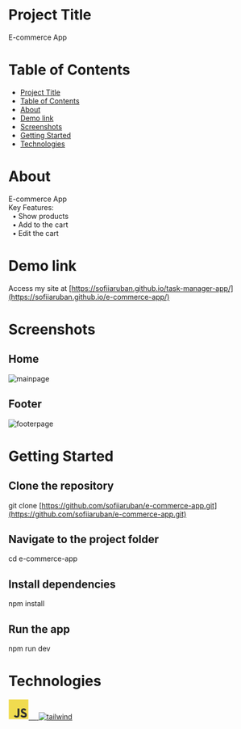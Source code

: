 # Project Title

E-commerce App

# Table of Contents

- [Project Title](#project-title)
- [Table of Contents](#table-of-contents)
- [About](#about)
- [Demo link](#demo-link)
- [Screenshots](#screenshots)
- [Getting Started](#getting-started)
- [Technologies](#technologies)

# About
E-commerce App<br>
Key Features:<br>
&nbsp; &#8226; Show products <br>
&nbsp; &#8226; Add to the cart <br> 
&nbsp; &#8226; Edit the  cart <br>

# Demo link 
Access my site at [https://sofiiaruban.github.io/task-manager-app/](https://sofiiaruban.github.io/e-commerce-app/)

# Screenshots 

## Home

![mainpage](https://github.com/sofiiaruban/task-manager-app/assets/37212452/5700530e-2788-4fb0-adb3-5416f88bc6f8)

## Footer

![footerpage](https://github.com/sofiiaruban/task-manager-app/assets/37212452/408a86de-1994-4226-b564-7b65304d0339)

# Getting Started

## Clone the repository
git clone [https://github.com/sofiiaruban/e-commerce-app.git](https://github.com/sofiiaruban/e-commerce-app.git)

## Navigate to the project folder
cd e-commerce-app

## Install dependencies
npm install

## Run the app
npm run dev

# Technologies
<p align="left"> <a href="https://developer.mozilla.org/en-US/docs/Web/JavaScript" target="_blank" rel="noreferrer"> <img src="https://raw.githubusercontent.com/devicons/devicon/master/icons/javascript/javascript-original.svg" alt="javascript" width="40" height="40"/> &nbsp; &nbsp;<a href="https://tailwindcss.com/" target="_blank" rel="noreferrer"> <img src="https://www.vectorlogo.zone/logos/tailwindcss/tailwindcss-icon.svg" alt="tailwind" width="40" height="40"/> </a> </p>
